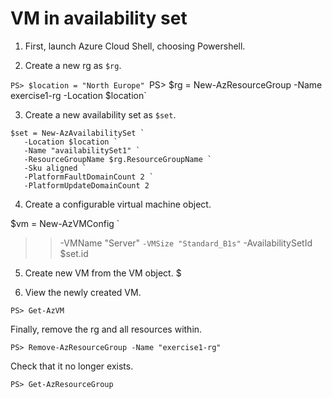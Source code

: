 # VM in availability set

1. First, launch Azure Cloud Shell, choosing Powershell.

2. Create a new rg as `$rg`.

`PS> $location = "North Europe"
`PS> $rg = New-AzResourceGroup -Name exercise1-rg -Location $location`

3. Create a new availability set as `$set`.
```
$set = New-AzAvailabilitySet `
   -Location $location `
   -Name "availabilitySet1" `
   -ResourceGroupName $rg.ResourceGroupName `
   -Sku aligned `
   -PlatformFaultDomainCount 2 `
   -PlatformUpdateDomainCount 2
```

4. Create a configurable virtual machine object.

$vm = New-AzVMConfig `
>> -VMName "Server" `
>> -VMSize "Standard_B1s" `
>> -AvailabilitySetId $set.id
>> 

5. Create new VM from the VM object.
$

6. View the newly created VM.

`PS> Get-AzVM`

Finally, remove the rg and all resources within.

`PS> Remove-AzResourceGroup -Name "exercise1-rg"`

Check that it no longer exists.

`PS> Get-AzResourceGroup`
